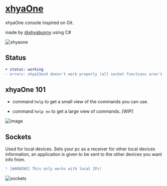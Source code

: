 # [xhyaOne](https://github.com/xhyabunny/xhyaOne_/releases/download/pre1.3/xhyaOne_.exe)
xhyaOne console inspired on Git.

made by [@xhyabunny](https://github.com/xhyabunny) using C#

![xhyaone](https://user-images.githubusercontent.com/106491722/199888151-f06c3f89-dc14-4c3e-9df3-63cac8262344.png)

## Status
```diff
+ status: working
- errors: xhya1Send doesn't work properly (all socket functions aren't recommended to be used yet)
```

## xhyaOne 101
- command ``help`` to get a small view of the commands you can use.

- command ``help ex`` to get a large view of commands. _[WIP]_

![image](https://user-images.githubusercontent.com/106491722/201836496-0ccefa33-97a6-4ce1-b25b-ac66e8653c9e.png)


## Sockets

Used for local devices. 
Sets your pc as a receiver for other local devices information, an application is given to be sent to the other devices you want info from.

```diff
! [WARNING] This only works with local IPs!
``` 
![sockets](https://user-images.githubusercontent.com/106491722/199830185-cd4aaa39-da48-4965-a7b5-326a6456d644.png) 
